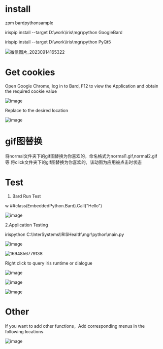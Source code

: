 
# install
 zpm bardpythonsample
 
 irispip install  --target D:\work\iris\mgr\python GoogleBard

 irispip install  --target D:\work\iris\mgr\python PyQt5
 
![微信图片_20230914165322](https://github.com/AAdacangjiujiu/BardPythonSample/assets/144994347/8a32b1e3-89de-4168-aa0f-be01ac99afcb)
# Get cookies
Open Google Chrome, log in to Bard, F12 to view the Application and obtain the required cookie value
 
![image](https://github.com/AAdacangjiujiu/BardPythonSample/assets/144994347/1a40cdba-b2e7-437a-ac27-27e90888039c)


Replace to the desired location

![image](https://github.com/AAdacangjiujiu/BardPythonSample/assets/144994347/b606bdcf-c5d1-4a52-b18b-e2bb9b413946)

# gif图替换

将normal文件夹下的gif图替换为你喜欢的，命名格式为normal1.gif,normal2.gif等
将click文件夹下的gif图替换为你喜欢的，该动图为应用被点击时状态
# Test
1. Bard Run Test

w ##class(EmbeddedPython.Bard).Call("Hello")

![image](https://github.com/AAdacangjiujiu/BardPythonSample/assets/144994347/4b746320-1f55-4ca8-a120-396a1b8fe764)

2.Application Testing

irispython C:\InterSystems\IRISHealth\mgr\python\main.py

![image](https://github.com/AAdacangjiujiu/BardPythonSample/assets/144994347/12a5161c-6d81-4729-bd8d-4d0be1ad060a)

![1694856779138](https://github.com/AAdacangjiujiu/BardPythonSample/assets/144994347/afb10d8d-9ffd-428f-9118-b070b213f957)

Right click to query iris runtime or dialogue

![image](https://github.com/AAdacangjiujiu/BardPythonSample/assets/144994347/84280223-5df1-4db0-aefc-e328f64e9be8)

![image](https://github.com/AAdacangjiujiu/BardPythonSample/assets/144994347/b06ee0b3-be3c-4e3e-bf28-3a0ff839a013)

![image](https://github.com/AAdacangjiujiu/BardPythonSample/assets/144994347/2d852920-8708-4dc4-8367-5f7d6f827ca5)

# Other
If you want to add other functions，Add corresponding menus in the following locations

![image](https://github.com/AAdacangjiujiu/BardPythonSample/assets/144994347/26412c25-2c76-4bd1-8025-622b5e090781)



